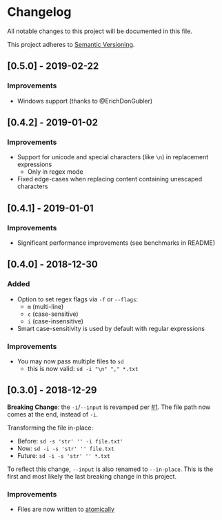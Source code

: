 # Changelog

All notable changes to this project will be documented in this file.

This project adheres to [Semantic Versioning](https://semver.org/spec/v2.0.0.html).

## [0.5.0] - 2019-02-22

### Improvements

- Windows support (thanks to @ErichDonGubler)

## [0.4.2] - 2019-01-02

### Improvements

- Support for unicode and special characters (like `\n`) in replacement expressions
  - Only in regex mode
- Fixed edge-cases when replacing content containing unescaped characters

## [0.4.1] - 2019-01-01

### Improvements

- Significant performance improvements (see benchmarks in README)

## [0.4.0] - 2018-12-30

### Added

- Option to set regex flags via `-f` or `--flags`:
  - `m` (multi-line)
  - `c` (case-sensitive)
  - `i` (case-insensitive)
- Smart case-sensitivity is used by default with regular expressions

### Improvements

- You may now pass multiple files to `sd`
  - this is now valid: `sd -i "\n" "," *.txt`

## [0.3.0] - 2018-12-29

**Breaking Change**: the `-i`/`--input` is revamped per [#1](https://github.com/chmln/sd/issues/1). The file path now comes at the end, instead of `-i`. 

Transforming the file in-place:
- Before: `sd -s 'str' '' -i file.txt'`
- Now: `sd -i -s 'str' '' file.txt`
- Future: `sd -i -s 'str' '' *.txt`

To reflect this change, `--input` is also renamed to `--in-place`. This is the first and most likely the last breaking change in this project.

### Improvements

- Files are now written to [atomically](https://github.com/chmln/sd/issues/3)



